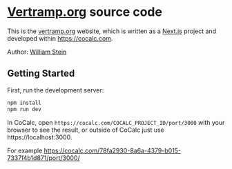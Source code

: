 # [Vertramp.org](http://Vertramp.org) source code

This is the [vertramp.org](http://vertramp.org) website, which is written as a [Next.js](https://nextjs.org/) project and developed within https://cocalc.com. 

Author: [William Stein](https://wstein.org)

## Getting Started

First, run the development server:

```bash
npm install
npm run dev
```

In CoCalc, open  `https://cocalc.com/COCALC_PROJECT_ID/port/3000` with your browser to see the result, or outside of CoCalc just use https://localhost:3000.

For example https://cocalc.com/78fa2930-8a6a-4379-b015-7337f4b1d871/port/3000/


